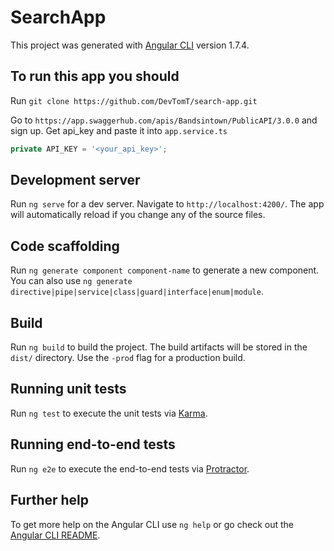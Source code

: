 # SearchApp

This project was generated with [Angular CLI](https://github.com/angular/angular-cli) version 1.7.4.

## To run this app you should

Run `git clone https://github.com/DevTomT/search-app.git`

Go to `https://app.swaggerhub.com/apis/Bandsintown/PublicAPI/3.0.0` and sign up. Get api_key and paste it into `app.service.ts`

```javascript
private API_KEY = '<your_api_key>';
```

## Development server

Run `ng serve` for a dev server. Navigate to `http://localhost:4200/`. The app will automatically reload if you change any of the source files.

## Code scaffolding

Run `ng generate component component-name` to generate a new component. You can also use `ng generate directive|pipe|service|class|guard|interface|enum|module`.

## Build

Run `ng build` to build the project. The build artifacts will be stored in the `dist/` directory. Use the `-prod` flag for a production build.

## Running unit tests

Run `ng test` to execute the unit tests via [Karma](https://karma-runner.github.io).

## Running end-to-end tests

Run `ng e2e` to execute the end-to-end tests via [Protractor](http://www.protractortest.org/).

## Further help

To get more help on the Angular CLI use `ng help` or go check out the [Angular CLI README](https://github.com/angular/angular-cli/blob/master/README.md).
